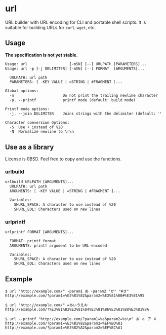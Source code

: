 # url

URL builder with URL encoding for CLI and portable shell scripts.
It is suitable for building URLs for `curl`, `wget`, etc.

## Usage

**The specification is not yet stable.**

```txt
Usage: url                   [-nSN] [--] URLPATH [PARAMETERS]...
Usage: url -p [-j DELIMITER] [-nSN] [--] FORMAT  [ARGUMENTS]...

  URLPATH: url path
  PARAMETERS: [ -KEY VALUE | =STRING | #FRAGMENT ]...

Global options:
  -n                      Do not print the trailing newline character
  -p, --printf            printf mode (default: build mode)

Printf mode options:
  -j, --join DELIMITER    Joins strings with the delimiter (default: '\n')

Character conversion Options:
  -S  Use + instead of %20
  -N  Normalize newline to \r\n
```

## Use as a library

License is 0BSD. Feel free to copy and use the functions.

### urlbuild

```txt
urlbuild URLPATH [ARGUMENTS]...
  URLPATH: url path
  ARGUMENTS: [ -KEY VALUE | =STRING | #FRAGMENT ]...

  Variables:
    SHURL_SPACE: A character to use instead of %20
    SHURL_EOL: Characters used on new lines
```

### urlprintf

```txt
urlprintf FORMAT [ARGUMENTS]...

  FORMAT: printf format
  ARGUMENTS: printf argument to be URL-encoded

  Variables:
    SHURL_SPACE: A character to use instead of %20
    SHURL_EOL: Characters used on new lines
```

## Example

```console
$ url "http://example.com/" -param1 あ -param2 "か" "#さ"
http://example.com/?param1=%E3%81%82&param2=%E3%81%8B#%E3%81%95

$ url "http://example.com/" =あいうえお
http://example.com/?%E3%81%82%E3%81%84%E3%81%86%E3%81%88%E3%81%8A

$ url --printf "http://example.com/?param1=%s&param2=%s\n" あ ａ ア Ａ
http://example.com/?param1=%E3%81%82&param2=%EF%BD%81
http://example.com/?param1=%E3%82%A2&param2=%EF%BC%A1
```
